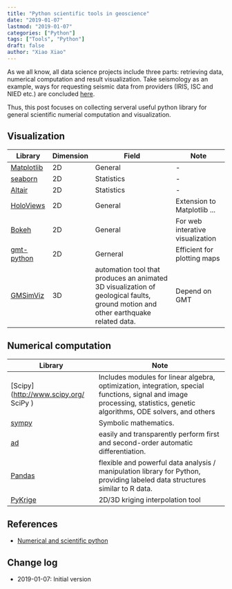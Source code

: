 ```yaml
---
title: "Python scientific tools in geoscience" 
date: "2019-01-07"
lastmod: "2019-01-07"
categories: ["Python"] 
tags: ["Tools", "Python"]
draft: false 
author: "Xiao Xiao"
---
```


As we all know, all data science projects include three parts: retrieving data, numerical 
computation and result visualization. Take seismology as an example, ways for requesting 
seismic data from providers (IRIS, ISC and NIED etc.) are concluded [here](/post/2016-10-30-geophysical-websites/). 

Thus, this post focuses on collecting serveral useful python library for 
general scientific numerial computation and visualization.

<!--more-->
## Visualization

| Library     |  Dimension  |  Field  | Note |
| ----------- | ----------- |-----------------| ------|
|[Matplotlib](https://matplotlib.org/) |  2D  | General |-|
|[seaborn](http://seaborn.pydata.org/#)|  2D  | Statistics |-|
|[Altair](https://github.com/altair-viz/altair)| 2D | Statistics |-| 
|[HoloViews](http://holoviews.org/gallery/index.html)| 2D| General|Extension to Matplotlib ...|
|[Bokeh](http://bokeh.pydata.org/en/latest/docs/gallery.html#gallery)| 2D| General|For web interative visualization|
|[gmt-python](https://github.com/GenericMappingTools/gmt-python)|2D|Gerneral| Efficient for plotting maps|
|[GMSimViz](https://github.com/ucgmsim/GMSimViz)|3D|automation tool that produces an animated 3D visualization of geological faults, ground motion and other earthquake related data.| Depend on GMT|


## Numerical computation

| Library     |  Note |
| ----------- | ------|
|[Scipy](http://www.scipy.org/ SciPy )|Includes modules for linear algebra, optimization, integration, special functions, signal and image processing, statistics, genetic algorithms, ODE solvers, and others|
|[sympy](http://www.sympy.org/)|Symbolic mathematics.|
|[ad](https://pypi.org/project/ad/)|easily and transparently perform first and second-order automatic differentiation. |
|[Pandas](https://github.com/pandas-dev/pandas)|flexible and powerful data analysis / manipulation library for Python, providing labeled data structures similar to R data.|
|[PyKrige](https://pypi.org/project/PyKrige/)|2D/3D kriging interpolation tool|

## References
- [Numerical and scientific python](https://wiki.python.org/moin/NumericAndScientific)

## Change log
- 2019-01-07: Initial version
